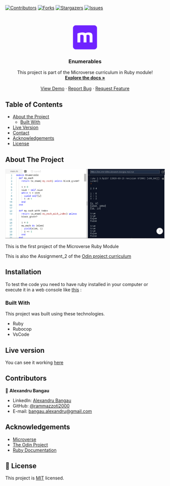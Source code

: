 <!--
*** Thanks for checking out this README Template. If you have a suggestion that would
*** make this better, please fork the repo and create a pull request or simply open
*** an issue with the tag "enhancement".
*** Thanks again! Now go create something AMAZING! :D
-->

<!-- PROJECT SHIELDS -->
<!--
*** I'm using markdown "reference style" links for readability.
*** Reference links are enclosed in brackets [ ] instead of parentheses ( ).
*** See the bottom of this document for the declaration of the reference variables
*** for contributors-url, forks-url, etc. This is an optional, concise syntax you may use.
*** https://www.markdownguide.org/basic-syntax/#reference-style-links
-->
[![Contributors][contributors-shield]][contributors-url]
[![Forks][forks-shield]][forks-url]
[![Stargazers][stars-shield]][stars-url]
[![Issues][issues-shield]][issues-url]

<!-- PROJECT LOGO -->
<br />
<p align="center">
  <a href="https://github.com/rammazzoti2000/Advanced-Building-Blocks---Enumerables">
    <img src="images/microverse.png" alt="Logo" width="80" height="80">
  </a>

  <h3 align="center">Enumerables</h3>

  <p align="center">
    This project is part of the Microverse curriculum in Ruby module!
    <br />
    <a href="https://github.com/rammazzoti2000/
Advanced-Building-Blocks---Enumerables"><strong>Explore the docs »</strong></a>
    <br />
    <br />
    <a href="https://repl.it/@AlexandruBangau/enumerables">View Demo</a>
    ·
    <a href="https://github.com/rammazzoti2000/Advanced-Building-Blocks---Enumerables/issues">Report Bug</a>
    ·
    <a href="https://github.com/rammazzoti2000/Advanced-Building-Blocks---Enumerables/issues">Request Feature</a>
  </p>
</p>

<!-- TABLE OF CONTENTS -->
## Table of Contents

* [About the Project](#about-the-project)
  * [Built With](#built-with)
* [Live Version](#live-version)
* [Contact](#contact)
* [Acknowledgements](#acknowledgements)
* [License](#license)

<!-- ABOUT THE PROJECT -->
## About The Project

[![Product Name Screen Shot][product-screenshot]](https://repl.it/@AlexandruBangau/enumerables)

This is the first project of the Microverse Ruby Module

This is also the Assignment_2 of the [Odin project curriculum](https://www.theodinproject.com/courses/ruby-programming/lessons/advanced-building-blocks)

<!-- ABOUT THE PROJECT -->
## Installation

To test the code you need to have ruby installed in your computer or execute it in a web console like [this](https://repl.it) : 

### Built With
This project was built using these technologies.
* Ruby
* Rubocop
* VsCode

<!-- LIVE VERSION -->
## Live version

You can see it working [here](https://repl.it/@AlexandruBangau/enumerables)

<!-- CONTACT -->
## Contributors

👤 **Alexandru Bangau**

- LinkedIn: [Alexandru Bangau](https://www.linkedin.com/in/alexandru-bangau/)
- GitHub: [@rammazzoti2000](https://github.com/rammazzoti2000)
- E-mail: bangau.alexandru@gmail.com


<!-- ACKNOWLEDGEMENTS -->
## Acknowledgements
* [Microverse](https://www.microverse.org/)
* [The Odin Project](https://www.theodinproject.com/)
* [Ruby Documentation](https://www.ruby-lang.org/en/documentation/)

<!-- MARKDOWN LINKS & IMAGES -->
<!-- https://www.markdownguide.org/basic-syntax/#reference-style-links -->
[contributors-shield]: https://img.shields.io/github/contributors/rammazzoti2000/Advanced-Building-Blocks---Enumerables.svg?style=flat-square
[contributors-url]: https://github.com/rammazzoti2000/Advanced-Building-Blocks---Enumerables/graphs/contributors
[forks-shield]: https://img.shields.io/github/forks/rammazzoti2000/Advanced-Building-Blocks---Enumerables.svg?style=flat-square
[forks-url]: https://github.com/rammazzoti2000/Advanced-Building-Blocks---Enumerables/network/members
[stars-shield]: https://img.shields.io/github/stars/rammazzoti2000/Advanced-Building-Blocks---Enumerables.svg?style=flat-square
[stars-url]: https://github.com/rammazzoti2000/Advanced-Building-Blocks---Enumerables/stargazers
[issues-shield]: https://img.shields.io/github/issues/rammazzoti2000/Advanced-Building-Blocks---Enumerables.svg?style=flat-square
[issues-url]: https://github.com/rammazzoti2000/Advanced-Building-Blocks---Enumerables/issues
[product-screenshot]: images/enumerables.png

## 📝 License

This project is [MIT](https://opensource.org/licenses/MIT) licensed.